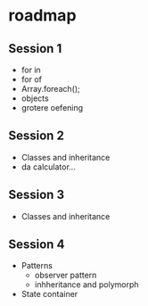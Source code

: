 # roadmap

## Session 1

- for in
- for of
- Array.foreach();
- objects
- grotere oefening

## Session 2
- Classes and inheritance
- da calculator...

## Session 3

- Classes and inheritance


## Session 4

- Patterns
    - observer pattern
    - inhheritance and polymorph
- State container